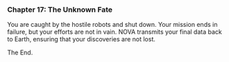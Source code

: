 
### Chapter 17: The Unknown Fate

You are caught by the hostile robots and shut down. Your mission ends in failure, but your efforts are not in vain. NOVA transmits your final data back to Earth, ensuring that your discoveries are not lost.

The End.
